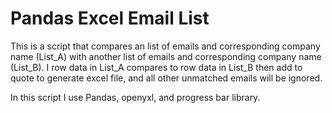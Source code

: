# Pandas Excel Email List 
This is a script that compares an list of emails and corresponding company name (List_A) with another list of emails and corresponding company name (List_B). I row data in List_A compares to row data in List_B then add to quote to generate excel file, and all other unmatched emails will be ignored.

In this script I use Pandas, openyxl, and progress bar library.
